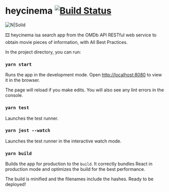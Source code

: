 # heycinema [![Build Status](https://travis-ci.org/PyColors/heycinema.svg?branch=master)](https://travis-ci.org/PyColors/heycinema)

![N|Solid](http://www.pycolors.com/v2/git/heycinema/heycinema-pycolors-screenshot)

🎞️ heycinema isa search app from the OMDb API RESTful web service to obtain movie pieces of information, with All Best Practices.

In the project directory, you can run:

### `yarn start`

Runs the app in the development mode.
Open [http://localhost:8080](http://localhost:3000) to view it in the browser.

The page will reload if you make edits.
You will also see any lint errors in the console.

### `yarn test`

Launches the test runner.

### `yarn jest --watch`

Launches the test runner in the interactive watch mode.

### `yarn build`

Builds the app for production to the `build`.
It correctly bundles React in production mode and optimizes the build for the best performance.

The build is minified and the filenames include the hashes. Ready to be deployed!

